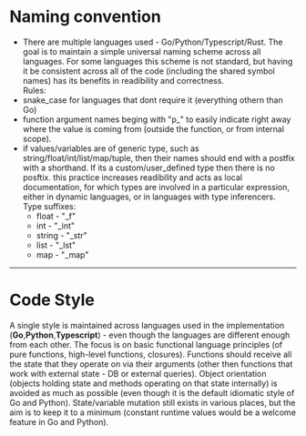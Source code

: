 # Naming convention  
- There are multiple languages used - Go/Python/Typescript/Rust. The goal is to maintain a simple universal naming scheme across all languages. For some languages this scheme is not standard, but having it be consistent across all of the code (including the shared symbol names) has its benefits in readibility and correctness.  
Rules:
- snake_case for languages that dont require it (everything othern than Go)
- function argument names beging with "p_" to easily indicate right away where the value is coming from (outside the function, or from internal scope).
- if values/variables are of generic type, such as string/float/int/list/map/tuple, then their names should end with a postfix with a shorthand. If its a custom/user_defined type 
  then there is no posftix. this practice increases readibility and acts as local documentation, for which types are involved in a particular expression, either in dynamic languages,
  or in languages with type inferencers.  
  Type suffixes:
    - float  - "_f"  
    - int    - "_int"  
    - string - "_str"  
    - list   - "_lst"  
    - map    - "_map"  

--- 

# Code Style
A single style is maintained across languages used in the implementation (**Go**,**Python**,**Typescript**) - even though the languages are different enough from each other. 
The focus is on basic functional language principles (of pure functions, high-level functions, closures). Functions should receive all the state that they operate on via their arguments (other then functions that work with external state - DB or external queries). Object orientation (objects holding state and methods operating on that state internally) is avoided as much as possible (even though it is the default idiomatic style of Go and Python). State/variable mutation still exists in various places, but the aim is to keep it to a minimum (constant runtime values would be a welcome feature in Go and Python). 


    
